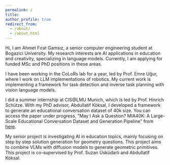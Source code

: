 ```yaml
---
permalink: /
title: 
author_profile: true
redirect_from: 
  - /about/
  - /about.html
---
```


Hi, I am Ahmet Fırat Gamsız, a senior computer engineering student at Bogazici University. My research interests are AI applications in education and creativity, specializing in language models. Currently, I am applying for funded MSc and PhD positions in these areas.

I have been working in the CoLoRs lab for a year, led by Prof. Emre Uğur, where I work on LLM implementations of robotics. My current work is implementing a framework for task detection and inverse task planning with vision language models. 

I did a summer internship at CIS@LMU Munich, which is led by Prof. Hinrich Schütze. With my PhD advisor, Abdullatif Köksal, I developed a framework to generate an educational conversation dataset of 40k size. You can access the paper under progress, "May I Ask a Question? MIA40K: A Large-Scale Educational Conversation Dataset and Generation Pipeline" from [here](https://ahmetfirat23.github.io/publication/MIA).

My senior project is investigating AI in education topics, mainly focusing on step by step solution generation for geometry questions. This project aims to combine VLMs with diffusion models to generate geometric primitives. This project is co-supervised by Prof. Suzan Üsküdarlı and Abdullatif Köksal.
